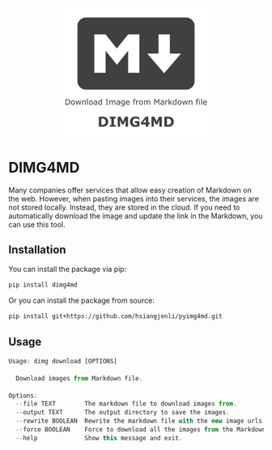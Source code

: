 <div align="center">
    <img width="300px" src="image/cover.png">
</div>

# DIMG4MD

Many companies offer services that allow easy creation of Markdown on the web. However, when pasting images into their services, the images are not stored locally. Instead, they are stored in the cloud. If you need to automatically download the image and update the link in the Markdown, you can use this tool.

## Installation

You can install the package via pip:
```bash
pip install dimg4md
```

Or you can install the package from source:

```bash
pip install git+https://github.com/hsiangjenli/pyimg4md.git
```

## Usage

```javascript
Usage: dimg download [OPTIONS]

  Download images from Markdown file.

Options:
  --file TEXT        The markdown file to download images from.
  --output TEXT      The output directory to save the images.
  --rewrite BOOLEAN  Rewrite the markdown file with the new image urls.
  --force BOOLEAN    Force to download all the images from the Markdown file.
  --help             Show this message and exit.
```
